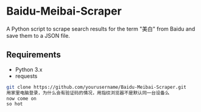 # Baidu-Meibai-Scraper

A Python script to scrape search results for the term "美白" from Baidu and save them to a JSON file.

## Requirements

- Python 3.x
- requests

```bash
git clone https://github.com/yourusername/Baidu-Meibai-Scraper.git
用家里电脑登录，为什么会有验证码的情况，用指纹浏览器不是默认同一台设备么
now come on
so hot
